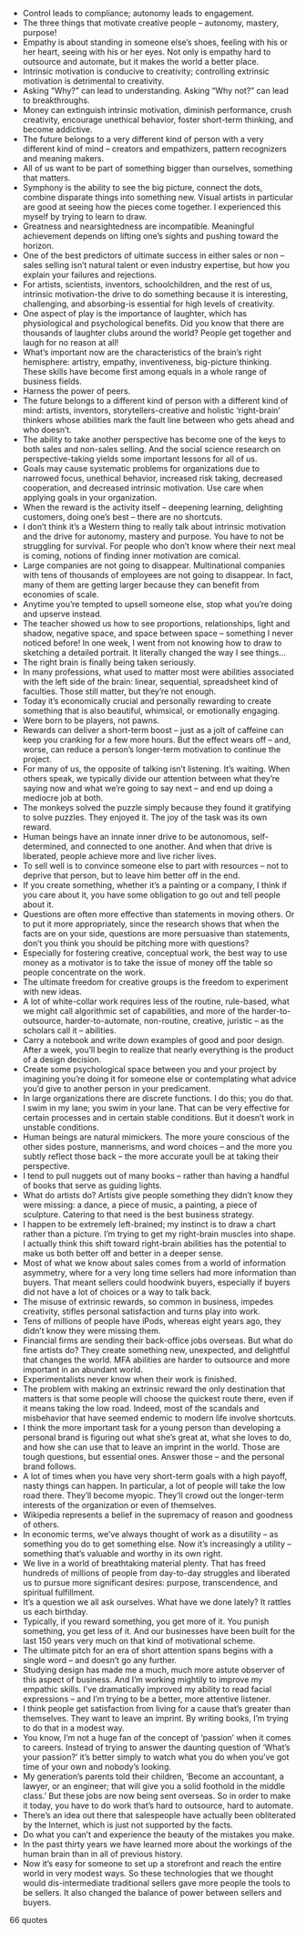  - Control leads to compliance; autonomy leads to engagement.
 - The three things that motivate creative people – autonomy, mastery, purpose!
 - Empathy is about standing in someone else’s shoes, feeling with his or her heart, seeing with his or her eyes. Not only is empathy hard to outsource and automate, but it makes the world a better place.
 - Intrinsic motivation is conducive to creativity; controlling extrinsic motivation is detrimental to creativity.
 - Asking “Why?” can lead to understanding. Asking “Why not?” can lead to breakthroughs.
 - Money can extinguish intrinsic motivation, diminish performance, crush creativity, encourage unethical behavior, foster short-term thinking, and become addictive.
 - The future belongs to a very different kind of person with a very different kind of mind – creators and empathizers, pattern recognizers and meaning makers.
 - All of us want to be part of something bigger than ourselves, something that matters.
 - Symphony is the ability to see the big picture, connect the dots, combine disparate things into something new. Visual artists in particular are good at seeing how the pieces come together. I experienced this myself by trying to learn to draw.
 - Greatness and nearsightedness are incompatible. Meaningful achievement depends on lifting one’s sights and pushing toward the horizon.
 - One of the best predictors of ultimate success in either sales or non – sales selling isn’t natural talent or even industry expertise, but how you explain your failures and rejections.
 - For artists, scientists, inventors, schoolchildren, and the rest of us, intrinsic motivation-the drive to do something because it is interesting, challenging, and absorbing-is essential for high levels of creativity.
 - One aspect of play is the importance of laughter, which has physiological and psychological benefits. Did you know that there are thousands of laughter clubs around the world? People get together and laugh for no reason at all!
 - What’s important now are the characteristics of the brain’s right hemisphere: artistry, empathy, inventiveness, big-picture thinking. These skills have become first among equals in a whole range of business fields.
 - Harness the power of peers.
 - The future belongs to a different kind of person with a different kind of mind: artists, inventors, storytellers-creative and holistic ‘right-brain’ thinkers whose abilities mark the fault line between who gets ahead and who doesn’t.
 - The ability to take another perspective has become one of the keys to both sales and non-sales selling. And the social science research on perspective-taking yields some important lessons for all of us.
 - Goals may cause systematic problems for organizations due to narrowed focus, unethical behavior, increased risk taking, decreased cooperation, and decreased intrinsic motivation. Use care when applying goals in your organization.
 - When the reward is the activity itself – deepening learning, delighting customers, doing one’s best – there are no shortcuts.
 - I don’t think it’s a Western thing to really talk about intrinsic motivation and the drive for autonomy, mastery and purpose. You have to not be struggling for survival. For people who don’t know where their next meal is coming, notions of finding inner motivation are comical.
 - Large companies are not going to disappear. Multinational companies with tens of thousands of employees are not going to disappear. In fact, many of them are getting larger because they can benefit from economies of scale.
 - Anytime you’re tempted to upsell someone else, stop what you’re doing and upserve instead.
 - The teacher showed us how to see proportions, relationships, light and shadow, negative space, and space between space – something I never noticed before! In one week, I went from not knowing how to draw to sketching a detailed portrait. It literally changed the way I see things...
 - The right brain is finally being taken seriously.
 - In many professions, what used to matter most were abilities associated with the left side of the brain: linear, sequential, spreadsheet kind of faculties. Those still matter, but they’re not enough.
 - Today it’s economically crucial and personally rewarding to create something that is also beautiful, whimsical, or emotionally engaging.
 - Were born to be players, not pawns.
 - Rewards can deliver a short-term boost – just as a jolt of caffeine can keep you cranking for a few more hours. But the effect wears off – and, worse, can reduce a person’s longer-term motivation to continue the project.
 - For many of us, the opposite of talking isn’t listening. It’s waiting. When others speak, we typically divide our attention between what they’re saying now and what we’re going to say next – and end up doing a mediocre job at both.
 - The monkeys solved the puzzle simply because they found it gratifying to solve puzzles. They enjoyed it. The joy of the task was its own reward.
 - Human beings have an innate inner drive to be autonomous, self-determined, and connected to one another. And when that drive is liberated, people achieve more and live richer lives.
 - To sell well is to convince someone else to part with resources – not to deprive that person, but to leave him better off in the end.
 - If you create something, whether it’s a painting or a company, I think if you care about it, you have some obligation to go out and tell people about it.
 - Questions are often more effective than statements in moving others. Or to put it more appropriately, since the research shows that when the facts are on your side, questions are more persuasive than statements, don’t you think you should be pitching more with questions?
 - Especially for fostering creative, conceptual work, the best way to use money as a motivator is to take the issue of money off the table so people concentrate on the work.
 - The ultimate freedom for creative groups is the freedom to experiment with new ideas.
 - A lot of white-collar work requires less of the routine, rule-based, what we might call algorithmic set of capabilities, and more of the harder-to-outsource, harder-to-automate, non-routine, creative, juristic – as the scholars call it – abilities.
 - Carry a notebook and write down examples of good and poor design. After a week, you’ll begin to realize that nearly everything is the product of a design decision.
 - Create some psychological space between you and your project by imagining you’re doing it for someone else or contemplating what advice you’d give to another person in your predicament.
 - In large organizations there are discrete functions. I do this; you do that. I swim in my lane; you swim in your lane. That can be very effective for certain processes and in certain stable conditions. But it doesn’t work in unstable conditions.
 - Human beings are natural mimickers. The more youre conscious of the other sides posture, mannerisms, and word choices – and the more you subtly reflect those back – the more accurate youll be at taking their perspective.
 - I tend to pull nuggets out of many books – rather than having a handful of books that serve as guiding lights.
 - What do artists do? Artists give people something they didn’t know they were missing: a dance, a piece of music, a painting, a piece of sculpture. Catering to that need is the best business strategy.
 - I happen to be extremely left-brained; my instinct is to draw a chart rather than a picture. I’m trying to get my right-brain muscles into shape. I actually think this shift toward right-brain abilities has the potential to make us both better off and better in a deeper sense.
 - Most of what we know about sales comes from a world of information asymmetry, where for a very long time sellers had more information than buyers. That meant sellers could hoodwink buyers, especially if buyers did not have a lot of choices or a way to talk back.
 - The misuse of extrinsic rewards, so common in business, impedes creativity, stifles personal satisfaction and turns play into work.
 - Tens of millions of people have iPods, whereas eight years ago, they didn’t know they were missing them.
 - Financial firms are sending their back-office jobs overseas. But what do fine artists do? They create something new, unexpected, and delightful that changes the world. MFA abilities are harder to outsource and more important in an abundant world.
 - Experimentalists never know when their work is finished.
 - The problem with making an extrinsic reward the only destination that matters is that some people will choose the quickest route there, even if it means taking the low road. Indeed, most of the scandals and misbehavior that have seemed endemic to modern life involve shortcuts.
 - I think the more important task for a young person than developing a personal brand is figuring out what she’s great at, what she loves to do, and how she can use that to leave an imprint in the world. Those are tough questions, but essential ones. Answer those – and the personal brand follows.
 - A lot of times when you have very short-term goals with a high payoff, nasty things can happen. In particular, a lot of people will take the low road there. They’ll become myopic. They’ll crowd out the longer-term interests of the organization or even of themselves.
 - Wikipedia represents a belief in the supremacy of reason and goodness of others.
 - In economic terms, we’ve always thought of work as a disutility – as something you do to get something else. Now it’s increasingly a utility – something that’s valuable and worthy in its own right.
 - We live in a world of breathtaking material plenty. That has freed hundreds of millions of people from day-to-day struggles and liberated us to pursue more significant desires: purpose, transcendence, and spiritual fulfillment.
 - It’s a question we all ask ourselves. What have we done lately? It rattles us each birthday.
 - Typically, if you reward something, you get more of it. You punish something, you get less of it. And our businesses have been built for the last 150 years very much on that kind of motivational scheme.
 - The ultimate pitch for an era of short attention spans begins with a single word – and doesn’t go any further.
 - Studying design has made me a much, much more astute observer of this aspect of business. And I’m working mightily to improve my empathic skills. I’ve dramatically improved my ability to read facial expressions – and I’m trying to be a better, more attentive listener.
 - I think people get satisfaction from living for a cause that’s greater than themselves. They want to leave an imprint. By writing books, I’m trying to do that in a modest way.
 - You know, I’m not a huge fan of the concept of ‘passion’ when it comes to careers. Instead of trying to answer the daunting question of ‘What’s your passion?’ it’s better simply to watch what you do when you’ve got time of your own and nobody’s looking.
 - My generation’s parents told their children, ‘Become an accountant, a lawyer, or an engineer; that will give you a solid foothold in the middle class.’ But these jobs are now being sent overseas. So in order to make it today, you have to do work that’s hard to outsource, hard to automate.
 - There’s an idea out there that salespeople have actually been obliterated by the Internet, which is just not supported by the facts.
 - Do what you can’t and experience the beauty of the mistakes you make.
 - In the past thirty years we have learned more about the workings of the human brain than in all of previous history.
 - Now it’s easy for someone to set up a storefront and reach the entire world in very modest ways. So these technologies that we thought would dis-intermediate traditional sellers gave more people the tools to be sellers. It also changed the balance of power between sellers and buyers.

66 quotes